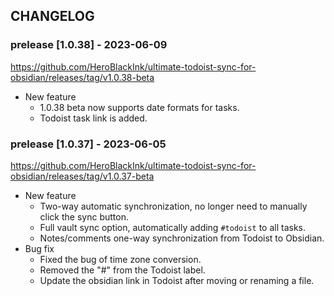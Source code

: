 ## CHANGELOG
### prelease [1.0.38] - 2023-06-09

https://github.com/HeroBlackInk/ultimate-todoist-sync-for-obsidian/releases/tag/v1.0.38-beta

- New feature
    - 1.0.38 beta now supports date formats for tasks.
    - Todoist task link is added.

### prelease [1.0.37] - 2023-06-05

https://github.com/HeroBlackInk/ultimate-todoist-sync-for-obsidian/releases/tag/v1.0.37-beta

- New feature
    - Two-way automatic synchronization, no longer need to manually click the sync button.
    - Full vault sync option, automatically adding `#todoist` to all tasks.
    - Notes/comments one-way synchronization from Todoist to Obsidian.
- Bug fix
    - Fixed the bug of time zone conversion.
    - Removed the "#" from the Todoist label.
    - Update the obsidian link in Todoist after moving or renaming a file.

